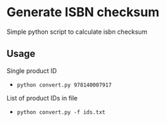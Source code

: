 # Generate ISBN checksum
Simple python script to calculate isbn checksum

## Usage
Single product ID
- `python convert.py 978140007917`

List of product IDs in file
- `python convert.py -f ids.txt`
